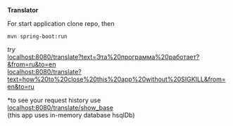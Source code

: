 <m2>**Translator**</m2>

For start application clone repo, then<br>
```
mvn spring-boot:run
```
*try*<br>
<a href= "localhost:8080/translate?text=Эта%20программа%20работает?&from=ru&to=en">localhost:8080/translate?text=Эта%20программа%20работает?&from=ru&to=en</a><br>
<a href= "localhost:8080/translate?text=how%20to%20close%20this%20app%20without%20SIGKILL&from=en&to=ru">localhost:8080/translate?text=how%20to%20close%20this%20app%20without%20SIGKILL&from=en&to=ru</a>

*to see your request history use <br>
<a href="localhost:8080/translate/show_base">localhost:8080/translate/show_base</a><br>
(this app uses in-memory database hsqlDb)
